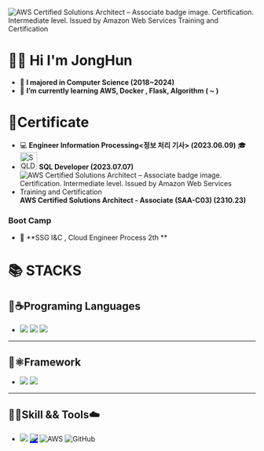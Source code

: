 


<!--
**seojonghon/seojonghon** is a ✨ _special_ ✨ repository because its `README.md` (this file) appears on your GitHub profile.

Here are some ideas to get you started:

-->
![AWS Certified Solutions Architect – Associate badge image. Certification. Intermediate level. Issued by Amazon Web Services Training and Certification](https://images.credly.com/size/100x100/images/0e284c3f-5164-4b21-8660-0d84737941bc/image.png)
#  👨‍💻 Hi I'm JongHun
- 🏫 **I majored in Computer Science (2018~2024)**
- 🌱 **I’m currently learning AWS, Docker , Flask, Algorithm (  ~ )**


# 📜Certificate
- 💻  **Engineer Information Processing<정보 처리 기사> (2023.06.09)** 🎓
-  <img src="https://velog.velcdn.com/images/kimyeji203/post/0455f8cf-57aa-42bf-a683-651048348368/image.png" alt="SQLD 데이터 모델링" width="35" height="35"> **SQL Developer (2023.07.07)**
- ![AWS Certified Solutions Architect – Associate badge image. Certification. Intermediate level. Issued by Amazon Web Services Training and Certification](https://images.credly.com/size/25x25/images/0e284c3f-5164-4b21-8660-0d84737941bc/image.png)  **AWS Certified Solutions Architect - Associate (SAA-C03) (2310.23)**  

### Boot Camp

-  🏢 **SSG I&C , Cloud Engineer Process 2th **
  

<h1>📚 STACKS</div>

**<h2>🐍☕️Programing Languages</h2>**
- <img src="https://img.shields.io/badge/python-3776AB?style=for-the-badge&logo=python&logoColor=white"> <img src="https://img.shields.io/badge/linux-FCC624?style=for-the-badge&logo=linux&logoColor=black"> <img src="https://img.shields.io/badge/html5-E34F26?style=for-the-badge&logo=html5&logoColor=white">
-  ----------

**<h2> 🍃⚛️Framework</h2>**
- <img src="https://img.shields.io/badge/flask-000000?style=for-the-badge&logo=flask&logoColor=white"> <img src="https://img.shields.io/badge/springboot-6DB33F?style=for-the-badge&logo=spring-boot&logoColor=white">

----------
 **<h2>🐳🚢Skill && Tools☁️</h2>**
- <img src="https://img.shields.io/badge/kubernetes-1.26-blue?style=for-the-badge&logo=kubernetes&logoColor=white"> <span style="background-color: blue;"><img src="https://img.shields.io/badge/docker-20.10-blue?style=for-the-badge&logo=docker&logoColor=white"></span> ![AWS](https://img.shields.io/badge/AWS-%23FF9900.svg?style=for-the-badge&logo=amazon-aws&logoColor=white)
![GitHub](https://img.shields.io/badge/github-%23121011.svg?style=for-the-badge&logo=github&logoColor=white)
